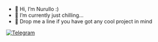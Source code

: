 - 👋 Hi, I’m Nurullo :)
- 🌱 I’m currently just chilling...
- 💬 Drop me a line if you have got any cool project in mind

[<img alt="Telegram" src="https://img.shields.io/badge/@maverick2502-2CA5E0?style=flat&logo=telegram&logoColor=white" />](https://t.me/maverick2502)
<!---
Maverick2502/Maverick2502 is a ✨ special ✨ repository because its `README.md` (this file) appears on your GitHub profile.
You can click the Preview link to take a look at your changes.
--->
